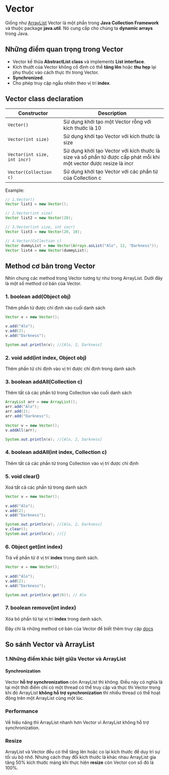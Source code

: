 # Vector
Giống như [ArrayList](https://github.com/nguyenvantra/Java-Collection-Tutorial/blob/master/step1-arraylist.md) Vector là một phần trong **Java Collection Framework** và thuộc package **java.util**. Nó cung cấp cho chúng ta **dynamic arrays** trong Java.

## Những điểm quan trọng trong Vector
- Vector kế thừa **AbstractList class** và implements **List interface**.
- Kích thướt của Vector không cố định có thể **tăng lên** hoặc **thu hẹp** lại phụ thuộc vào cách thực thi trong Vector.
- **Synchronized**.
- Cho phép truy cập ngẫu nhiên theo vị trí **index**.

## Vector class declaration
Constructor | Description
------------ | -------------
```Vector()``` | Sử dụng khởi tạo một Vector rỗng với kích thước là 10
```Vector(int size)``` | Sử dụng khởi tạo Vector với kích thước là size
```Vector(int size, int incr)``` | Sử dụng khởi tạo Vector với kích thước là size và số phần tử được cấp phát  mỗi khi một vector được resize là incr
```Vector(Collection c)``` | Sử dụng khởi tạo Vector với các phần tử của Collection c

Example:
```java
// 1.Vector()
Vector list1 = new Vector();

// 2.Vector(int size)
Vector list2 = new Vector(20);

// 3.Vector(int size, int incr)
Vector list3 = new Vector(20, 10);

// 4.Vector(Collection c)
Vector dummyList = new Vector(Arrays.asList("Alo", 12, "Darkness"));
Vector list4 = new Vector(dummyList);
```
## Method cơ bản trong Vector
Nhìn chung các method trong Vector tương tự như trong ArrayList. Dưới đây là một số method cơ bản của Vector.
### 1. boolean add(Object obj)
Thêm phần tử được chỉ định vào cuối danh sách
```java
Vector v = new Vector();
		
v.add("Alo");
v.add(2);
v.add("Darkness");

System.out.println(v); //[Alo, 2, Darkness]
```
### 2. void add(int index, Object obj)
Thêm phần tử chỉ định vào vị trí được chỉ định trong danh sách
### 3. boolean addAll(Collection c)
Thêm tất cả các phần tử trong Collection vào cuối danh sách
```java
ArrayList arr = new ArrayList();
arr.add("Alo");
arr.add(2);
arr.add("Darkness");
    
Vector v = new Vector();
v.addAll(arr);

System.out.println(v); //[Alo, 2, Darkness]
```
### 4. boolean addAll(int index, Collection c)
Thêm tất cả các phần tử trong Collection vào vị trí được chỉ định
### 5. void clear()
Xoá tất cả các phần tử trong danh sách
```java
Vector v = new Vector();
		
v.add("Alo");
v.add(2);
v.add("Darkness");

System.out.println(v); //[Alo, 2, Darkness]
v.clear();
System.out.println(v); //[]
```
### 6. Object get(int index)
Trả về phần tử ở vị trí **index** trong danh sách.
```java
Vector v = new Vector();
		
v.add("Alo");
v.add(2);
v.add("Darkness");

System.out.println(v.get(0)); // Alo
```
### 7. boolean remove(int index)
Xóa bỏ phần từ tại vị trí **index** trong danh sách.

Đây chỉ là những method cơ bản của Vector để biết thêm truy cập [docs](http://docs.oracle.com/javase/8/docs/api/java/util/Vector.html)

## So sánh Vector và ArrayList
### 1.Những điểm khác biệt giữa **Vector** và **ArrayList**
#### Synchronization
Vector **hỗ trợ synchronization** còn ArrayList thì không. Điều này có nghĩa là tại một thời điểm chỉ có một thread có thể truy cập và thực thi Vector trong khi đó ArrayList **không hỗ trợ synchronization** thì nhiều thread có thể hoạt động trên một ArrayList cùng một lúc.
### Performance
Về hiệu năng thì ArrayList nhanh hơn Vector vì ArrayList không hỗ trợ synchronization.
### Resize
ArrayList và Vector đều có thể tăng lên hoặc co lại kích thước để duy trì sự tối ưu bộ nhớ. Nhưng cách thay đổi kích thước là khác nhau ArrayList gia tăng 50% kích thước mảng khi thực hiện **resize** còn Vector con số đó là 100%.

